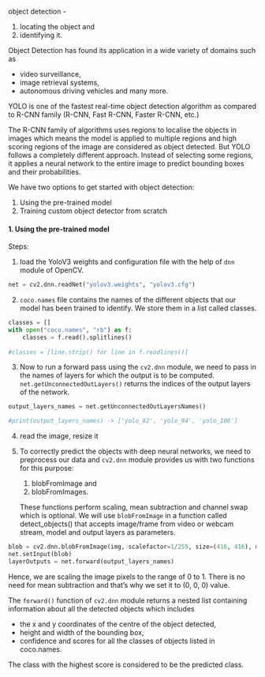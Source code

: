 object detection - 
1. locating the object and 
2. identifying it.

Object Detection has found its application in a wide variety of domains such as 
- video surveillance, 
- image retrieval systems, 
- autonomous driving vehicles and many more.

YOLO is one of the fastest real-time object detection algorithm as compared to R-CNN family (R-CNN, Fast R-CNN, Faster R-CNN, etc.)

The R-CNN family of algorithms uses regions to localise the objects in images which means the model is applied to multiple regions and high scoring regions of the image are considered as object detected. But YOLO follows a completely different approach. Instead of selecting some regions, it applies a neural network to the entire image to predict bounding boxes and their probabilities.

We have two options to get started with object detection:

1. Using the pre-trained model
2. Training custom object detector from scratch

#### 1. Using the pre-trained model

Steps:
1. load the YoloV3 weights and configuration file with the help of `dnn` module of OpenCV.

```py
net = cv2.dnn.readNet("yolov3.weights", "yolov3.cfg")
```

2. `coco.names` file contains the names of the different objects that our model has been trained to identify. We store them in a list called classes.

```py
classes = []
with open("coco.names", "rb") as f:
    classes = f.read().splitlines()
    
#classes = [line.strip() for line in f.readlines()]
```

3. Now to run a forward pass using the `cv2.dnn` module, we need to pass in the names of layers for which the output is to be computed. `net.getUnconnectedOutLayers()` returns the indices of the output layers of the network.

```py
output_layers_names = net.getUnconnectedOutLayersNames()

#print(output_layers_names) -> ['yolo_82', 'yolo_94', 'yolo_106']
```

4. read the image, resize it

5. To correctly predict the objects with deep neural networks, we need to preprocess our data and `cv2.dnn` module provides us with two functions for this purpose: 
    1. blobFromImage and 
    2. blobFromImages. 
    
    These functions perform scaling, mean subtraction and channel swap which is optional. We will use `blobFromImage` in a function called detect_objects() that accepts image/frame from video or webcam stream, model and output layers as parameters.
    
```py
blob = cv2.dnn.blobFromImage(img, scalefactor=1/255, size=(416, 416), mean=(0, 0, 0), swapRB=True, crop=False)
net.setInput(blob)
layerOutputs = net.forward(output_layers_names)
```

Hence, we are scaling the image pixels to the range of 0 to 1. There is no need for mean subtraction and that’s why we set it to (0, 0, 0) value.

The `forward()` function of `cv2.dnn` module returns a nested list containing information about all the detected objects which includes 
- the x and y coordinates of the centre of the object detected, 
- height and width of the bounding box,
- confidence and scores for all the classes of objects listed in coco.names. 

The class with the highest score is considered to be the predicted class.